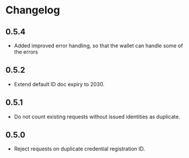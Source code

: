 # Changelog

## 0.5.4
- Added improved error handling, so that the wallet can handle some of the errors

## 0.5.2

- Extend default ID doc expiry to 2030.

## 0.5.1

- Do not count existing requests without issued identities as duplicate.

## 0.5.0

- Reject requests on duplicate credential registration ID.
